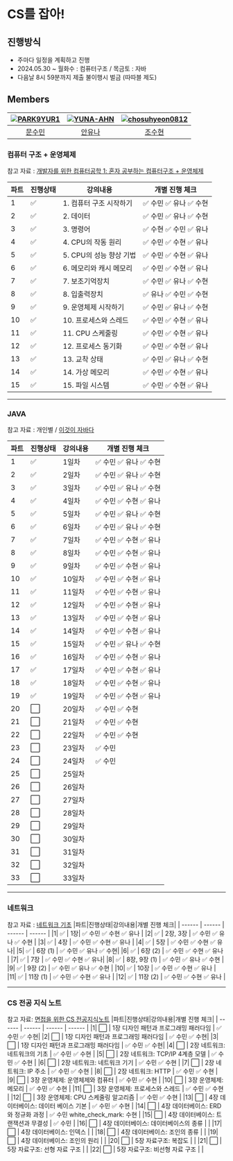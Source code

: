# CS를 잡아!

## 진행방식
- 주마다 일정을 계획하고 진행
- 2024.05.30 ~ 월화수 : 컴퓨터구조 / 목금토 : 자바 
- 다음날 8시 59분까지 제출 불이행시 벌금 (따따블 제도)

##  Members
|[![PARK9YUR1](https://avatars.githubusercontent.com/u/104202618?v=4)](https://github.com/notegyul)|[![YUNA-AHN](https://avatars.githubusercontent.com/u/130244216?v=4)](https://github.com/YUNA-AHN)|[![chosuhyeon0812](https://avatars.githubusercontent.com/u/119795734?v=4)](https://github.com/chosuhyeon0812)|
|:-:|:-:|:-:|
|[문수민](https://github.com/notegyul)|[안유나](https://github.com/YUNA-AHN)|[조수현](https://github.com/chosuhyeon0812)|


### 컴퓨터 구조 + 운영체제
참고 자료 : [개발자를 위한 컴퓨터공학 1: 혼자 공부하는 컴퓨터구조 + 운영체제](https://www.inflearn.com/course/%ED%98%BC%EC%9E%90-%EA%B3%B5%EB%B6%80%ED%95%98%EB%8A%94-%EC%BB%B4%ED%93%A8%ED%84%B0%EA%B5%AC%EC%A1%B0-%EC%9A%B4%EC%98%81%EC%B2%B4%EC%A0%9C/dashboard)

|파트|진행상태|강의내용|개별 진행 체크| 
| ------ | ------ | ------ | ------ |
|1| :white_check_mark: | 1. 컴퓨터 구조 시작하기|:white_check_mark: 수민 :white_check_mark: 유나 :white_check_mark: 수현|
|2| :white_check_mark: | 2. 데이터 | :white_check_mark: 수민 :white_check_mark: 유나 :white_check_mark: 수현 |
|3| :white_check_mark: | 3. 명령어 | :white_check_mark: 수현 :white_check_mark: 수민 :white_check_mark: 유나 | 
|4| :white_check_mark: | 4. CPU의 작동 원리| :white_check_mark: 수민 :white_check_mark: 수현  :white_check_mark: 유나 | 
|5| :white_check_mark: | 5. CPU의 성능 향상 기법 | :white_check_mark: 수민 :white_check_mark: 수현 :white_check_mark: 유나 |
|6| :white_check_mark: | 6. 메모리와 캐시 메모리 | :white_check_mark: 수민 :white_check_mark: 수현 :white_check_mark: 유나 |
|7| :white_check_mark: | 7. 보조기억장치| :white_check_mark: 수민 :white_check_mark: 유나  :white_check_mark: 수현 |
|8| :white_check_mark: | 8. 입출력장치 |:white_check_mark: 유나 :white_check_mark: 수민 :white_check_mark: 수현 |
|9| :white_check_mark: | 9. 운영체제 시작하기 | :white_check_mark: 수민 :white_check_mark: 유나 :white_check_mark: 수현 |
|10| :white_check_mark: | 10. 프로세스와 스레드| :white_check_mark: 수민 :white_check_mark: 수현 :white_check_mark: 유나 |
|11| :white_check_mark: | 11. CPU 스케줄링 | :white_check_mark: 수민 :white_check_mark: 수현 :white_check_mark: 유나|
|12| :white_check_mark: | 12. 프로세스 동기화 | :white_check_mark: 수민 :white_check_mark: 수현 :white_check_mark: 유나|
|13| :white_check_mark: | 13. 교착 상태 | :white_check_mark: 수민 :white_check_mark: 유나 :white_check_mark: 수현 |
|14| :white_check_mark: | 14. 가상 메모리 | :white_check_mark: 수민 :white_check_mark: 수현  :white_check_mark: 유나|
|15| :white_check_mark: | 15. 파일 시스템| :white_check_mark: 수민 :white_check_mark: 수현 :white_check_mark: 유나|

---

### JAVA
참고 자료 : 개인별 / [이것이 자바다](https://www.youtube.com/playlist?list=PLVsNizTWUw7EmX1Y-7tB2EmsK6nu6Q10q)

|파트|진행상태|강의내용|개별 진행 체크|
| ------ | ------ | ------ | ------ |
|1| :white_check_mark: | 1일차| :white_check_mark: 수민 :white_check_mark: 유나 :white_check_mark: 수현 |
|2| :white_check_mark: | 2일차 | :white_check_mark: 수민 :white_check_mark: 유나 :white_check_mark: 수현 |
|3| :white_check_mark: | 3일차 | :white_check_mark: 수민 :white_check_mark: 유나  :white_check_mark: 수현 |
|4| :white_check_mark: | 4일차| :white_check_mark: 수민 :white_check_mark: 수현 :white_check_mark: 유나 |
|5| :white_check_mark: | 5일차 | :white_check_mark: 수민 :white_check_mark: 유나 :white_check_mark: 수현 |
|6| :white_check_mark: | 6일차 | :white_check_mark: 수민 :white_check_mark: 유나  :white_check_mark: 수현 |
|7| :white_check_mark: | 7일차| :white_check_mark: 수민  :white_check_mark: 수현 :white_check_mark: 유나|
|8| :white_check_mark: | 8일차 | :white_check_mark: 수민 :white_check_mark: 수현 :white_check_mark: 유나 |
|9| :white_check_mark: | 9일차 | :white_check_mark: 수민 :white_check_mark: 수현 :white_check_mark: 유나 |
|10| :white_check_mark: | 10일차| :white_check_mark: 수민 :white_check_mark: 수현 :white_check_mark: 유나 |
|11| :white_check_mark: | 11일차| :white_check_mark: 수민 :white_check_mark: 수현 :white_check_mark: 유나|
|12| :white_check_mark: | 12일차 | :white_check_mark: 수민 :white_check_mark: 수현 :white_check_mark: 유나|
|13| :white_check_mark: | 13일차 | :white_check_mark: 수민  :white_check_mark: 수현 :white_check_mark: 유나 |
|14| :white_check_mark: | 14일차 | :white_check_mark: 수민 :white_check_mark: 수현 :white_check_mark: 유나  |
|15| :white_check_mark: | 15일차| :white_check_mark: 수민 :white_check_mark: 유나 :white_check_mark: 수현 |
|16| :white_check_mark: | 16일차 |  :white_check_mark: 수민 :white_check_mark: 수현 :white_check_mark: 유나|
|17| :white_check_mark: | 17일차|  :white_check_mark: 수민 :white_check_mark: 수현 :white_check_mark: 유나 |
|18| :white_check_mark: | 18일차 |  :white_check_mark: 수민 :white_check_mark: 수현 :white_check_mark: 유나 |
|19| :white_check_mark: | 19일차|  :white_check_mark: 수민 :white_check_mark: 수현 :white_check_mark: 유나 |
|20| :white_large_square: | 20일차 |  :white_check_mark: 수민 :white_check_mark: 수현 |
|21| :white_large_square: | 21일차|  :white_check_mark: 수민 :white_check_mark: 수현 |
|22| :white_large_square: | 22일차 |  :white_check_mark: 수민 :white_check_mark: 수현 |
|23| :white_large_square: | 23일차|  :white_check_mark: 수민 |
|24| :white_large_square: | 24일차 |  :white_check_mark: 수민 |
|25| :white_large_square: | 25일차|  |
|26| :white_large_square: | 26일차 |  |
|27| :white_large_square: | 27일차|  |
|28| :white_large_square: | 28일차 |  |
|29| :white_large_square: | 29일차|  |
|30| :white_large_square: | 30일차 |  |
|31| :white_large_square: | 31일차|  |
|32| :white_large_square: | 32일차 |  |
|33| :white_large_square: | 33일차|  |


---

### 네트워크
참고 자료 : [네트워크 기초](https://youtube.com/playlist?list=PL0d8NnikouEWcF1jJueLdjRIC4HsUlULi&si=fsVKjHtsaeriSUD6)
|파트|진행상태|강의내용|개별 진행 체크|
| ------ | ------ | ------ | ------ |
|1| :white_check_mark: | 1장| :white_check_mark: 수민 :white_check_mark: 수현 :white_check_mark: 유나  |
|2| :white_check_mark: | 2장, 3장 | :white_check_mark: 수민 :white_check_mark: 유나 :white_check_mark: 수현 |
|3| :white_check_mark: | 4장 | :white_check_mark: 수민 :white_check_mark: 수현 :white_check_mark: 유나 |
|4| :white_check_mark: | 5장 | :white_check_mark: 수민 :white_check_mark: 수현 :white_check_mark: 유나|
|5| :white_check_mark: | 6장 (1) | :white_check_mark: 수민 :white_check_mark: 유나  :white_check_mark: 수현|
|6| :white_check_mark: | 6장 (2) | :white_check_mark: 수민 :white_check_mark: 수현 :white_check_mark: 유나   |
|7| :white_check_mark: | 7장 | :white_check_mark: 수민  :white_check_mark: 수현 :white_check_mark: 유나|
|8| :white_check_mark: | 8장, 9장 (1) | :white_check_mark: 수민 :white_check_mark: 유나  :white_check_mark: 수현 |
|9| :white_check_mark: | 9장 (2) | :white_check_mark: 수민 :white_check_mark: 유나 :white_check_mark: 수현 |
|10| :white_check_mark: | 10장 | :white_check_mark: 수민 :white_check_mark: 수현 :white_check_mark: 유나 |
|11| :white_check_mark: | 11장 (1) | :white_check_mark: 수민 :white_check_mark: 수현 :white_check_mark: 유나  |
|12| :white_check_mark: | 11장 (2) | :white_check_mark: 수민 :white_check_mark: 수현 :white_check_mark: 유나 |

---

### CS 전공 지식 노트
참고 자료: [면접을 위한 CS 전공지식노트](https://www.yes24.com/Product/Goods/108887922)
|파트|진행상태|강의내용|개별 진행 체크|
| ------ | ------ | ------ | ------ |
|1| :white_large_square: | 1장 디자인 패턴과 프로그래밍 패러다임 |  :white_check_mark: 수민  :white_check_mark: 수현|
|2| :white_large_square: | 1장 디자인 패턴과 프로그래밍 패러다임 |  :white_check_mark: 수민  :white_check_mark: 수현|
|3| :white_large_square: | 1장 디자인 패턴과 프로그래밍 패러다임 |  :white_check_mark: 수민 :white_check_mark: 수현|
|4| :white_large_square: | 2장 네트워크: 네트워크의 기초 |  :white_check_mark: 수민 :white_check_mark: 수현 |
|5| :white_large_square: | 2장 네트워크: TCP/IP 4계층 모델 |  :white_check_mark: 수민 :white_check_mark: 수현 |
|6| :white_large_square: | 2장 네트워크: 네트워크 기기 |  :white_check_mark: 수민 :white_check_mark: 수현 |
|7| :white_large_square: | 2장 네트워크: IP 주소 |  :white_check_mark: 수민 :white_check_mark: 수현 |
|8| :white_large_square: | 2장 네트워크: HTTP |  :white_check_mark: 수민 :white_check_mark: 수현 |
|9| :white_large_square: | 3장 운영체제: 운영체제와 컴퓨터 |  :white_check_mark: 수민 :white_check_mark: 수현 |
|10| :white_large_square: | 3장 운영체제: 메모리 |  :white_check_mark: 수민 :white_check_mark: 수현 |
|11| :white_large_square: | 3장 운영체제: 프로세스와 스레드 |  :white_check_mark: 수민  :white_check_mark: 수현 |
|12| :white_large_square: | 3장 운영체제: CPU 스케줄링 알고리즘 |  :white_check_mark: 수민 :white_check_mark: 수현 |
|13| :white_large_square: | 4장 데이터베이스: 데이터 베이스 기본 |  :white_check_mark: 수민 :white_check_mark: 수현 |
|14| :white_large_square: | 4장 데이터베이스: ERD와 정규화 과정 |  :white_check_mark: 수민 white_check_mark: 수현 |
|15| :white_large_square: | 4장 데이터베이스: 트랜잭션과 무결성 |  :white_check_mark: 수민 |
|16| :white_large_square: | 4장 데이터베이스: 데이터베이스의 종류 |  |
|17| :white_large_square: | 4장 데이터베이스: 인덱스 |  |
|18| :white_large_square: | 4장 데이터베이스: 조인의 종류 |  |
|19| :white_large_square: | 4장 데이터베이스: 조인의 원리 |  |
|20| :white_large_square: | 5장 자료구조: 복잡도 |  |
|21| :white_large_square: | 5장 자료구조: 선형 자료 구조 |  |
|22| :white_large_square: | 5장 자료구조: 비선형 자료 구조 |  |


